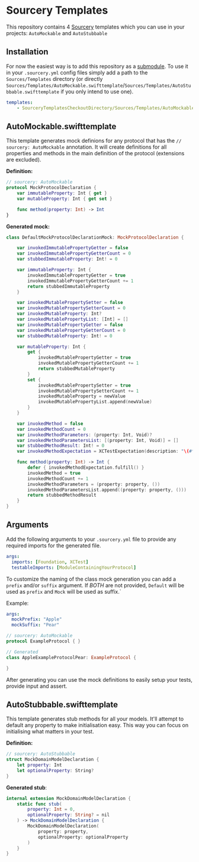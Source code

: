 # Sourcery Templates
This repository contains 4 [Sourcery](https://github.com/krzysztofzablocki/Sourcery) templates which you can use in your projects: `AutoMockable` and `AutoStubbable`

## Installation
For now the easiest way is to add this repository as a [submodule](https://git-scm.com/book/en/v2/Git-Tools-Submodules).
To use it in your `.sourcery.yml` config files simply add a path to the `Sources/Templates` directory (or directly `Sources/Templates/AutoMockable.swifttemplate`/`Sources/Templates/AutoStubbable.swifttemplate` if you only intend to use one).
```yaml
templates:
    - SourceryTemplatesCheckoutDirectory/Sources/Templates/AutoMockable.swifttemplate
```
## AutoMockable.swifttemplate
This template generates mock definions for any protocol that has the `// sourcery: AutoMockable` annotation. It will create definitions for all properties and methods in the main definition of the protocol (extensions are excluded).

**Definition:**
```swift
// sourcery: AutoMockable
protocol MockProtocolDeclaration {
    var immutableProperty: Int { get }
    var mutableProperty: Int { get set }

    func method(property: Int) -> Int
}

```
**Generated mock:**
```swift
class DefaultMockProtocolDeclarationMock: MockProtocolDeclaration {

    var invokedImmutablePropertyGetter = false
    var invokedImmutablePropertyGetterCount = 0
    var stubbedImmutableProperty: Int! = 0

    var immutableProperty: Int {
        invokedImmutablePropertyGetter = true
        invokedImmutablePropertyGetterCount += 1
        return stubbedImmutableProperty
    }

    var invokedMutablePropertySetter = false
    var invokedMutablePropertySetterCount = 0
    var invokedMutableProperty: Int?
    var invokedMutablePropertyList: [Int] = []
    var invokedMutablePropertyGetter = false
    var invokedMutablePropertyGetterCount = 0
    var stubbedMutableProperty: Int! = 0

    var mutableProperty: Int {
        get {
            invokedMutablePropertyGetter = true
            invokedMutablePropertyGetterCount += 1
            return stubbedMutableProperty
        }
        set {
            invokedMutablePropertySetter = true
            invokedMutablePropertySetterCount += 1
            invokedMutableProperty = newValue
            invokedMutablePropertyList.append(newValue)
        }
    }

    var invokedMethod = false
    var invokedMethodCount = 0
    var invokedMethodParameters: (property: Int, Void)?
    var invokedMethodParametersList: [(property: Int, Void)] = []
    var stubbedMethodResult: Int! = 0
    var invokedMethodExpectation = XCTestExpectation(description: "\(#function) expectation")

    func method(property: Int) -> Int {
        defer { invokedMethodExpectation.fulfill() }
        invokedMethod = true
        invokedMethodCount += 1
        invokedMethodParameters = (property: property, ())
        invokedMethodParametersList.append((property: property, ()))
        return stubbedMethodResult
    }
}
```

## Arguments
Add the following arguments to your `.sourcery.yml` file to provide any required imports for the generated file.
```yaml
args:
  imports: [Foundation, XCTest]
  testableImports: [ModuleContainingYourProtocol]
```
To customize the naming of the class mock generation you can add a `prefix` and/or `suffix` argument.
If _BOTH_ are not provided, `Default` will be used as `prefix` and `Mock` will be used as suffix.`

Example:

```yaml
args:
  mockPrefix: "Apple"
  mockSuffix: "Pear"
```

```swift
// sourcery: AutoMockable
protocol ExampleProtocol { }

// Generated
class AppleExampleProtocolPear: ExampleProtocol {

}
```

After generating you can use the mock definitions to easily setup your tests, provide input and assert.

## AutoStubbable.swifttemplate
This template generates stub methods for all your models. It'll attempt to default any property to make initialisation easy. This way you can focus on initialising what matters in your test.

**Definition:**
```swift
// sourcery: AutoStubbable
struct MockDomainModelDeclaration {
    let property: Int
    let optionalProperty: String?
}

```
**Generated stub**:
```swift
internal extension MockDomainModelDeclaration {
    static func stub(
        property: Int = 0,
        optionalProperty: String? = nil
    ) -> MockDomainModelDeclaration {
        MockDomainModelDeclaration(
            property: property,
            optionalProperty: optionalProperty
        )
    }
}
```

